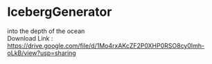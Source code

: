 # IcebergGenerator
into the depth of the ocean  
Download Link : https://drive.google.com/file/d/1Mo4rxAKcZF2P0XHP0RSO8cy0Imh-oLkB/view?usp=sharing
